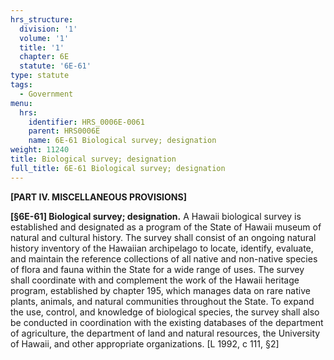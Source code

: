 ```yaml
---
hrs_structure:
  division: '1'
  volume: '1'
  title: '1'
  chapter: 6E
  statute: '6E-61'
type: statute
tags:
  - Government
menu:
  hrs:
    identifier: HRS_0006E-0061
    parent: HRS0006E
    name: 6E-61 Biological survey; designation
weight: 11240
title: Biological survey; designation
full_title: 6E-61 Biological survey; designation
---
```

**[PART IV. MISCELLANEOUS PROVISIONS]**

**[§6E-61] Biological survey; designation.** A Hawaii biological survey is established and designated as a program of the State of Hawaii museum of natural and cultural history. The survey shall consist of an ongoing natural history inventory of the Hawaiian archipelago to locate, identify, evaluate, and maintain the reference collections of all native and non-native species of flora and fauna within the State for a wide range of uses. The survey shall coordinate with and complement the work of the Hawaii heritage program, established by chapter 195, which manages data on rare native plants, animals, and natural communities throughout the State. To expand the use, control, and knowledge of biological species, the survey shall also be conducted in coordination with the existing databases of the department of agriculture, the department of land and natural resources, the University of Hawaii, and other appropriate organizations. [L 1992, c 111, §2]